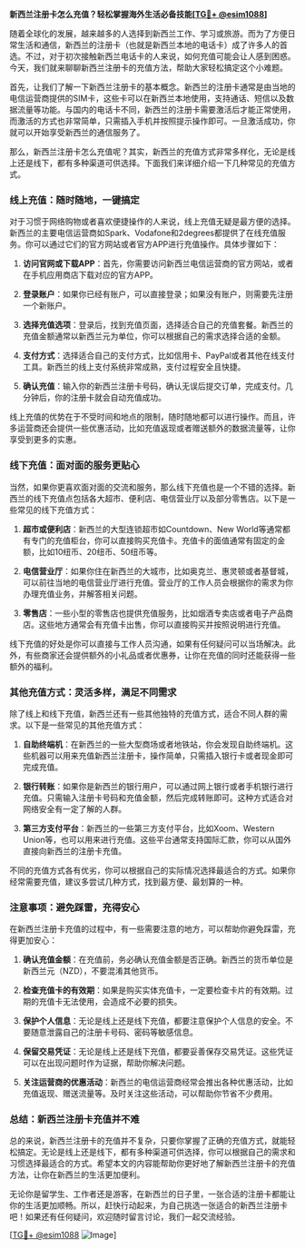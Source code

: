 **新西兰注册卡怎么充值？轻松掌握海外生活必备技能[[TG💪+ @esim1088](https://t.me/s/esim1088)]**

随着全球化的发展，越来越多的人选择到新西兰工作、学习或旅游。而为了方便日常生活和通信，新西兰的注册卡（也就是新西兰本地的电话卡）成了许多人的首选。不过，对于初次接触新西兰电话卡的人来说，如何充值可能会让人感到困惑。今天，我们就来聊聊新西兰注册卡的充值方法，帮助大家轻松搞定这个小难题。

首先，让我们了解一下新西兰注册卡的基本概念。新西兰的注册卡通常是由当地的电信运营商提供的SIM卡，这些卡可以在新西兰本地使用，支持通话、短信以及数据流量等功能。与国内的电话卡不同，新西兰的注册卡需要激活后才能正常使用，而激活的方式也非常简单，只需插入手机并按照提示操作即可。一旦激活成功，你就可以开始享受新西兰的通信服务了。

那么，新西兰注册卡怎么充值呢？其实，新西兰的充值方式非常多样化，无论是线上还是线下，都有多种渠道可供选择。下面我们来详细介绍一下几种常见的充值方式。

### 线上充值：随时随地，一键搞定

对于习惯于网络购物或者喜欢便捷操作的人来说，线上充值无疑是最方便的选择。新西兰的主要电信运营商如Spark、Vodafone和2degrees都提供了在线充值服务。你可以通过它们的官方网站或者官方APP进行充值操作。具体步骤如下：

1. **访问官网或下载APP**：首先，你需要访问新西兰电信运营商的官方网站，或者在手机应用商店下载对应的官方APP。
   
2. **登录账户**：如果你已经有账户，可以直接登录；如果没有账户，则需要先注册一个新账户。

3. **选择充值选项**：登录后，找到充值页面，选择适合自己的充值套餐。新西兰的充值金额通常以新西兰元为单位，你可以根据自己的需求选择合适的金额。

4. **支付方式**：选择适合自己的支付方式，比如信用卡、PayPal或者其他在线支付工具。新西兰的线上支付系统非常成熟，支付过程安全且快捷。

5. **确认充值**：输入你的新西兰注册卡号码，确认无误后提交订单，完成支付。几分钟后，你的注册卡就会自动充值成功。

线上充值的优势在于不受时间和地点的限制，随时随地都可以进行操作。而且，许多运营商还会提供一些优惠活动，比如充值返现或者赠送额外的数据流量等，让你享受到更多的实惠。

### 线下充值：面对面的服务更贴心

当然，如果你更喜欢面对面的交流和服务，那么线下充值也是一个不错的选择。新西兰的线下充值点包括各大超市、便利店、电信营业厅以及部分零售店。以下是一些常见的线下充值方式：

1. **超市或便利店**：新西兰的大型连锁超市如Countdown、New World等通常都有专门的充值柜台，你可以直接购买充值卡。充值卡的面值通常有固定的金额，比如10纽币、20纽币、50纽币等。

2. **电信营业厅**：如果你住在新西兰的大城市，比如奥克兰、惠灵顿或者基督城，可以前往当地的电信营业厅进行充值。营业厅的工作人员会根据你的需求为你办理充值业务，并解答相关问题。

3. **零售店**：一些小型的零售店也提供充值服务，比如烟酒专卖店或者电子产品商店。这些地方通常会有充值卡出售，你可以直接购买并按照说明进行充值。

线下充值的好处是你可以直接与工作人员沟通，如果有任何疑问可以当场解决。此外，有些商家还会提供额外的小礼品或者优惠券，让你在充值的同时还能获得一些额外的福利。

### 其他充值方式：灵活多样，满足不同需求

除了线上和线下充值，新西兰还有一些其他独特的充值方式，适合不同人群的需求。以下是一些常见的其他充值方式：

1. **自助终端机**：在新西兰的一些大型商场或者地铁站，你会发现自助终端机。这些机器可以用来充值新西兰注册卡，操作简单，只需插入银行卡或者现金即可完成充值。

2. **银行转账**：如果你是新西兰的银行用户，可以通过网上银行或者手机银行进行充值。只需输入注册卡号码和充值金额，然后完成转账即可。这种方式适合对网络安全有一定了解的人群。

3. **第三方支付平台**：新西兰的一些第三方支付平台，比如Xoom、Western Union等，也可以用来进行充值。这些平台通常支持国际汇款，你可以从国外直接向新西兰的注册卡充值。

不同的充值方式各有优劣，你可以根据自己的实际情况选择最适合的方式。如果你经常需要充值，建议多尝试几种方式，找到最方便、最划算的一种。

### 注意事项：避免踩雷，充得安心

在新西兰注册卡充值的过程中，有一些需要注意的地方，可以帮助你避免踩雷，充得更加安心：

1. **确认充值金额**：在充值前，务必确认充值金额是否正确。新西兰的货币单位是新西兰元（NZD），不要混淆其他货币。

2. **检查充值卡的有效期**：如果是购买实体充值卡，一定要检查卡片的有效期。过期的充值卡无法使用，会造成不必要的损失。

3. **保护个人信息**：无论是线上还是线下充值，都要注意保护个人信息的安全。不要随意泄露自己的注册卡号码、密码等敏感信息。

4. **保留交易凭证**：无论是线上还是线下充值，都要妥善保存交易凭证。这些凭证可以在出现问题时作为证据，帮助你解决问题。

5. **关注运营商的优惠活动**：新西兰的电信运营商经常会推出各种优惠活动，比如充值返现、赠送流量等。及时关注这些活动，可以帮助你节省不少费用。

### 总结：新西兰注册卡充值并不难

总的来说，新西兰注册卡的充值并不复杂，只要你掌握了正确的充值方式，就能轻松搞定。无论是线上还是线下，都有多种渠道可供选择，你可以根据自己的需求和习惯选择最适合的方式。希望本文的内容能帮助你更好地了解新西兰注册卡的充值方法，让你在新西兰的生活更加便利。

无论你是留学生、工作者还是游客，在新西兰的日子里，一张合适的注册卡都能让你的生活更加顺畅。所以，赶快行动起来，为自己挑选一张适合的新西兰注册卡吧！如果还有任何疑问，欢迎随时留言讨论，我们一起交流经验。

[[TG💪+ @esim1088](https://t.me/s/esim1088) ![Image](https://i.postimg.cc/4NQfJmqS/Snipaste-2025-05-13-00-14-12.png)]